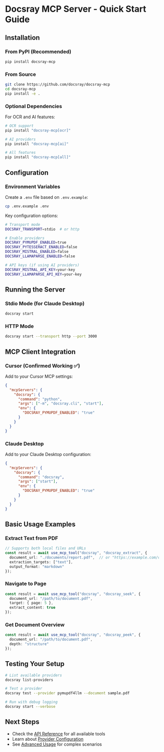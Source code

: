 # Docsray MCP Server - Quick Start Guide

## Installation

### From PyPI (Recommended)

```bash
pip install docsray-mcp
```

### From Source

```bash
git clone https://github.com/docsray/docsray-mcp
cd docsray-mcp
pip install -e .
```

### Optional Dependencies

For OCR and AI features:

```bash
# OCR support
pip install "docsray-mcp[ocr]"

# AI providers
pip install "docsray-mcp[ai]"

# All features
pip install "docsray-mcp[all]"
```

## Configuration

### Environment Variables

Create a `.env` file based on `.env.example`:

```bash
cp .env.example .env
```

Key configuration options:

```bash
# Transport mode
DOCSRAY_TRANSPORT=stdio  # or http

# Enable providers
DOCSRAY_PYMUPDF_ENABLED=true
DOCSRAY_PYTESSERACT_ENABLED=false
DOCSRAY_MISTRAL_ENABLED=false
DOCSRAY_LLAMAPARSE_ENABLED=false

# API keys (if using AI providers)
DOCSRAY_MISTRAL_API_KEY=your-key
DOCSRAY_LLAMAPARSE_API_KEY=your-key
```

## Running the Server

### Stdio Mode (for Claude Desktop)

```bash
docsray start
```

### HTTP Mode

```bash
docsray start --transport http --port 3000
```

## MCP Client Integration

### Cursor (Confirmed Working ✅)

Add to your Cursor MCP settings:

```json
{
  "mcpServers": {
    "docsray": {
      "command": "python",
      "args": ["-m", "docsray.cli", "start"],
      "env": {
        "DOCSRAY_PYMUPDF_ENABLED": "true"
      }
    }
  }
}
```

### Claude Desktop

Add to your Claude Desktop configuration:

```json
{
  "mcpServers": {
    "docsray": {
      "command": "docsray",
      "args": ["start"],
      "env": {
        "DOCSRAY_PYMUPDF_ENABLED": "true"
      }
    }
  }
}
```

## Basic Usage Examples

### Extract Text from PDF

```typescript
// Supports both local files and URLs
const result = await use_mcp_tool("docsray", "docsray_extract", {
  document_url: "./documents/report.pdf",  // or "https://example.com/doc.pdf"
  extraction_targets: ["text"],
  output_format: "markdown"
});
```

### Navigate to Page

```typescript
const result = await use_mcp_tool("docsray", "docsray_seek", {
  document_url: "/path/to/document.pdf",
  target: { page: 5 },
  extract_content: true
});
```

### Get Document Overview

```typescript
const result = await use_mcp_tool("docsray", "docsray_peek", {
  document_url: "/path/to/document.pdf",
  depth: "structure"
});
```

## Testing Your Setup

```bash
# List available providers
docsray list-providers

# Test a provider
docsray test --provider pymupdf4llm --document sample.pdf

# Run with debug logging
docsray start --verbose
```

## Next Steps

- Check the [API Reference](api-reference.md) for all available tools
- Learn about [Provider Configuration](providers.md)
- See [Advanced Usage](advanced.md) for complex scenarios